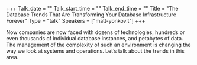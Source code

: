 +++
Talk_date = ""
Talk_start_time = ""
Talk_end_time = ""
Title = "The Database Trends That Are Transforming Your Database Infrastructure Forever"
Type = "talk"
Speakers = ["matt-yonkovit"]
+++

Now companies are now faced with dozens of technologies, hundreds or even thousands of individual database instances, and petabytes of data. The management of the complexity of such an environment is changing the way we look at systems and operations. Let’s talk about the trends in this area.